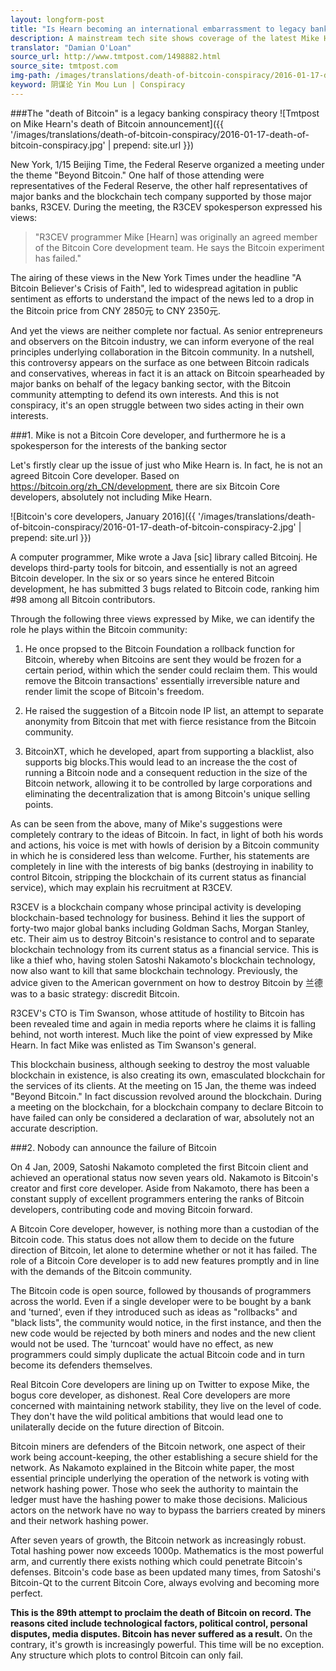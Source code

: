 ```yaml
---
layout: longform-post
title: "Is Hearn becoming an international embarrassment to legacy banking?"
description: A mainstream tech site shows coverage of the latest Mike Hearn incident also goes beyond Bitcoin media in China
translator: "Damian O'Loan"
source_url: http://www.tmtpost.com/1498882.html
source_site: tmtpost.com
img-path: /images/translations/death-of-bitcoin-conspiracy/2016-01-17-death-of-bitcoin-conspiracy.jpg
keyword: 阴谋论 Yin Mou Lun | Conspiracy
---
```

###The "death of Bitcoin" is a legacy banking conspiracy theory
![Tmtpost on Mike Hearn's death of Bitcoin announcement]({{ '/images/translations/death-of-bitcoin-conspiracy/2016-01-17-death-of-bitcoin-conspiracy.jpg' | prepend: site.url }})

New York, 1/15 Beijing Time, the Federal Reserve organized a meeting under the theme "Beyond Bitcoin." One half of those attending were representatives of the Federal Reserve, the other half representatives of major banks and the blockchain tech company supported by those major banks, R3CEV. During the meeting, the R3CEV spokesperson expressed his views:

> "R3CEV programmer Mike [Hearn] was originally an agreed member of the Bitcoin Core development team. He says the Bitcoin experiment has failed."

The airing of these views in the New York Times under the headline "A Bitcoin Believer's Crisis of Faith", led to widespread agitation in public sentiment as efforts to understand the impact of the news led to a drop in the Bitcoin price from CNY 2850元 to CNY 2350元.

And yet the views are neither complete nor factual. As senior entrepreneurs and observers on the Bitcoin industry, we can inform everyone of the real principles underlying collaboration in the Bitcoin community. In a nutshell, this controversy appears on the surface as one between Bitcoin radicals and conservatives, whereas in fact it is an attack on Bitcoin spearheaded by major banks on behalf of the legacy banking sector, with the Bitcoin community attempting to defend its own interests. And this is not conspiracy, it's an open struggle between two sides acting in their own interests.

###1. Mike is not a Bitcoin Core developer, and furthermore he is a spokesperson for the interests of the banking sector

Let's firstly clear up the issue of just who Mike Hearn is. In fact, he is not an agreed Bitcoin Core developer. Based on https://bitcoin.org/zh_CN/development, there are six Bitcoin Core developers, absolutely not including Mike Hearn.

![Bitcoin's core developers, January 2016]({{ '/images/translations/death-of-bitcoin-conspiracy/2016-01-17-death-of-bitcoin-conspiracy-2.jpg' | prepend: site.url }})

A computer programmer, Mike wrote a Java [sic] library called Bitcoinj. He develops third-party tools for bitcoin, and essentially is not an agreed Bitcoin developer. In the six or so years since he entered Bitcoin development, he has submitted 3 bugs related to Bitcoin code, ranking him #98 among all Bitcoin contributors.

Through the following three views expressed by Mike, we can identify the role he plays within the Bitcoin community:

1. He once propsed to the Bitcoin Foundation a rollback function for Bitcoin, whereby when Bitcoins are sent they would be frozen for a certain period, within which the sender could reclaim them. This would remove the Bitcoin transactions' essentially irreversible nature  and render limit the scope of Bitcoin's freedom.

2. He raised the suggestion of a Bitcoin node IP list, an attempt to separate anonymity from Bitcoin that met with fierce resistance from the Bitcoin community.

3. BitcoinXT, which he developed, apart from supporting a blacklist, also supports big blocks.This would lead to an increase the the cost of running a Bitcoin node and a consequent reduction in the size of the Bitcoin network, allowing it to be controlled by large corporations and eliminating the decentralization that is among Bitcoin's unique selling points.

As can be seen from the above, many of Mike's suggestions were completely contrary to the ideas of Bitcoin. In fact, in light of both his words and actions, his voice is met with howls of derision by a Bitcoin community in which he is considered less than welcome. Further, his statements are completely in line with the interests of big banks (destroying in inability to control Bitcoin, stripping the blockchain of its current status as financial service), which may explain his recruitment at R3CEV.

R3CEV is a blockchain company whose principal activity is developing blockchain-based technology for business. Behind it lies the support of forty-two major global banks including Goldman Sachs, Morgan Stanley, etc. Their aim us to destroy Bitcoin's resistance to control and to separate blockchain technology from its current status as a financial service. This is like a thief who, having stolen Satoshi Nakamoto's blockchain technology, now also want to kill that same blockchain technology. Previously, the advice given to the American government on how to destroy Bitcoin by 兰德 was to a basic strategy: discredit Bitcoin.

R3CEV's CTO is Tim Swanson, whose attitude of hostility to Bitcoin has been revealed time and again in media reports where he claims it is falling behind, not worth interest. Much like the point of view expressed by Mike Hearn. In fact Mike was enlisted as Tim Swanson's general.

This blockchain business, although seeking to destroy the most valuable blockchain in existence, is also creating its own, emasculated blockchain for the services of its clients. At the meeting on 15 Jan, the theme was indeed "Beyond Bitcoin." In fact discussion revolved around the blockchain. During a meeting on the blockchain, for a blockchain company to declare Bitcoin to have failed can only be considered a declaration of war, absolutely not an accurate description.

###2. Nobody can announce the failure of Bitcoin

On 4 Jan, 2009, Satoshi Nakamoto completed the first Bitcoin client and achieved an operational status now seven years old. Nakamoto is Bitcoin's creator and first core developer. Aside from Nakamoto, there has been a constant supply of excellent programmers entering the ranks of Bitcoin developers, contributing code and moving Bitcoin forward.

A Bitcoin Core developer, however, is nothing more than a custodian of the Bitcoin code. This status does not allow them to decide on the future direction of Bitcoin, let alone to determine whether or not it has failed. The role of a Bitcoin Core developer is to add new features promptly and in line with the demands of the Bitcoin community.

The Bitcoin code is open source, followed by thousands of programmers across the world. Even if a single developer were to be bought by a bank and 'turned', even if they introduced such as ideas as "rollbacks" and "black lists", the community would notice, in the first instance, and then the new code would be rejected by both miners and nodes and the new client would not be used. The 'turncoat' would have no effect, as new programmers could simply duplicate the actual Bitcoin code and in turn become its defenders themselves.

Real Bitcoin Core developers are lining up on Twitter to expose Mike, the bogus core developer, as dishonest. Real Core developers are more concerned with maintaining network stability, they live on the level of code. They don't have the wild political ambitions that would lead one to unilaterally decide on the future direction of Bitcoin.

Bitcoin miners are defenders of the Bitcoin network, one aspect of their work being account-keeping, the other establishing a secure shield for the network. As Nakamoto explained in the Bitcoin white paper, the most essential principle underlying the operation of the network is voting with network hashing power. Those who seek the authority to maintain the ledger must have the hashing power to make those decisions. Malicious actors on the network have no way to bypass the barriers created by miners and their network hashing power.

After seven years of growth, the Bitcoin network as increasingly robust. Total hashing power now exceeds 1000p. Mathematics is the most powerful arm, and currently there exists nothing which could penetrate Bitcoin's defenses. Bitcoin's code base as been updated many times, from Satoshi's Bitcoin-Qt to the current Bitcoin Core, always evolving and becoming more perfect.

**This is the 89th attempt to proclaim the death of Bitcoin on record. The reasons cited include technological factors, political control, personal disputes, media disputes. Bitcoin has never suffered as a result.** On the contrary, it's growth is increasingly powerful. This time will be no exception. Any structure which plots to control Bitcoin can only fail.
